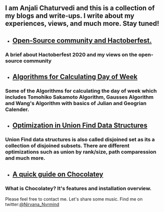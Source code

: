 ## I am Anjali Chaturvedi and this is a collection of my blogs and write-ups. I write about my experiences, views, and much more. Stay tuned!

* ## [Open-Source community and Hactoberfest.](https://dev.to/ic1101virgo/open-source-community-and-hactoberfest-1787)

### A brief about Hactoberfest 2020 and my views on the open-source community

* ## [Algorithms for Calculating Day of Week](https://iq.opengenus.org/algorithm-for-day-of-week/)

### Some of the Algorithms for calculating the day of week which includes Tomohiko Sakamoto Algorithm, Gausses Algorithm and Wang's Algorithm with basics of Julian and Geogrian Calender.

* ## [Optimization in Union Find Data Structures](https://iq.opengenus.org/union-find-optimizations/)

### Union Find data structures is also called disjoined set as its a collection of disjoined subsets. There are different optimizations such as union by rank/size, path comparession and much more.

* ## [ A quick guide on Chocolatey](https://anjali-chaturvedi.medium.com/a-quick-guide-on-chocolatey-f010385345e0)

### What is Chocolatey? It's features and installation overview.

Please feel free to contact me. Let's share some music.
Find me on twitter:[@Nirvana_Nvrmind](https://twitter.com/Nirvana_Nvrmind)
